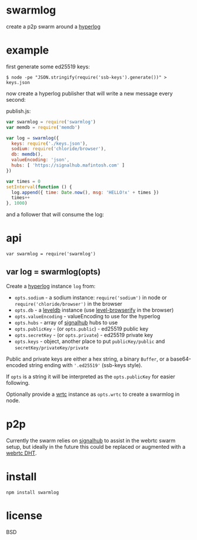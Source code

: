 # swarmlog

create a p2p swarm around a [hyperlog][4]

# example

first generate some ed25519 keys:

```
$ node -pe "JSON.stringify(require('ssb-keys').generate())" > keys.json
```

now create a hyperlog publisher that will write a new message every second:

publish.js:

``` js
var swarmlog = require('swarmlog')
var memdb = require('memdb')

var log = swarmlog({
  keys: require('./keys.json'),
  sodium: require('chloride/browser'),
  db: memdb(),
  valueEncoding: 'json',
  hubs: [ 'https://signalhub.mafintosh.com' ]
})

var times = 0
setInterval(function () {
  log.append({ time: Date.now(), msg: 'HELLO!x' + times })
  times++
}, 1000)
```

and a follower that will consume the log:

# api

```
var swarmlog = require('swarmlog')
```

## var log = swarmlog(opts)

Create a [hyperlog][4] instance `log` from:

* `opts.sodium` - a sodium instance: `require('sodium')` in node or
`require('chloride/browser')` in the browser
* `opts.db` - a [leveldb][5] instance (use [level-browserify][6] in the browser)
* `opts.valueEncoding` - valueEncoding to use for the hyperlog
* `opts.hubs` - array of [signalhub][1] hubs to use
* `opts.publicKey` - (or `opts.public`) - ed25519 public key
* `opts.secretKey` - (or `opts.private`) - ed25519 private key
* `opts.keys` - object, another place to put `publicKey/public` and
`secretKey/privateKey/private`

Public and private keys are either a hex string, a binary `Buffer`, or a
base64-encoded string ending with `'.ed25519'` (ssb-keys style).

If `opts` is a string it will be interpreted as the `opts.publicKey` for easier
following.

Optionally provide a [wrtc][3] instance as `opts.wrtc` to create a swarmlog in
node.

# p2p

Currently the swarm relies on [signalhub][1] to assist in the webrtc swarm
setup, but ideally in the future this could be replaced or augmented with a
[webrtc DHT][2].

# install

```
npm install swarmlog
```

# license

BSD

[1]: https://npmjs.com/package/signalhub
[2]: https://github.com/feross/webtorrent/issues/288
[3]: https://npmjs.com/package/wrtc
[4]: https://npmjs.com/package/hyperlog
[5]: https://npmjs.com/package/levelup
[6]: https://npmjs.com/package/level-browserify

